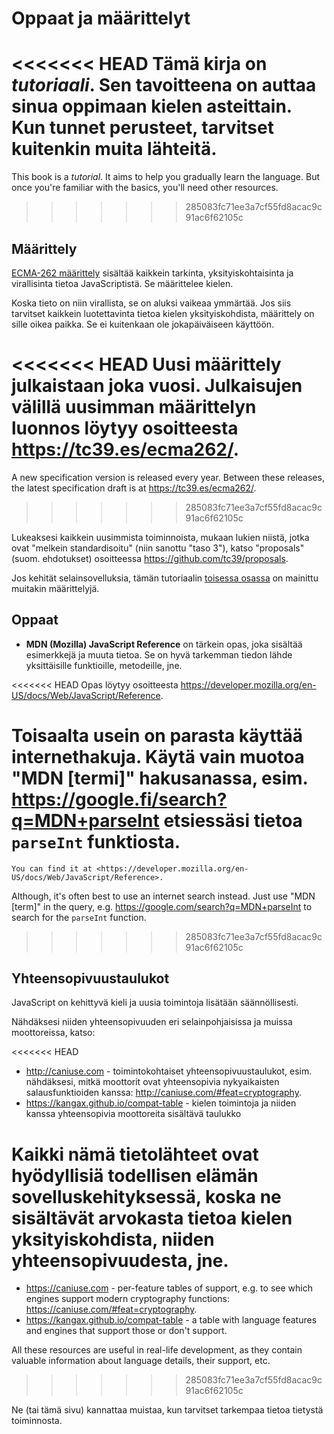 
# Oppaat ja määrittelyt

<<<<<<< HEAD
Tämä kirja on *tutoriaali*. Sen tavoitteena on auttaa sinua oppimaan kielen asteittain. Kun tunnet perusteet, tarvitset kuitenkin muita lähteitä. 
=======
This book is a *tutorial*. It aims to help you gradually learn the language. But once you're familiar with the basics, you'll need other resources.
>>>>>>> 285083fc71ee3a7cf55fd8acac9c91ac6f62105c

## Määrittely

[ECMA-262 määrittely](https://www.ecma-international.org/publications/standards/Ecma-262.htm) sisältää kaikkein tarkinta, yksityiskohtaisinta ja virallisinta tietoa JavaScriptistä. Se määrittelee kielen.

Koska tieto on niin virallista, se on aluksi vaikeaa ymmärtää. Jos siis tarvitset kaikkein luotettavinta tietoa kielen yksityiskohdista, määrittely on sille oikea paikka. Se ei kuitenkaan ole jokapäiväiseen käyttöön.

<<<<<<< HEAD
Uusi määrittely julkaistaan joka vuosi. Julkaisujen välillä uusimman määrittelyn luonnos löytyy osoitteesta <https://tc39.es/ecma262/>.
=======
A new specification version is released every year. Between these releases, the latest specification draft is at <https://tc39.es/ecma262/>.
>>>>>>> 285083fc71ee3a7cf55fd8acac9c91ac6f62105c

Lukeaksesi kaikkein uusimmista toiminnoista, mukaan lukien niistä, jotka ovat "melkein standardisoitu" (niin sanottu "taso 3"), katso "proposals" (suom. ehdotukset) osoitteessa <https://github.com/tc39/proposals>.

Jos kehität selainsovelluksia, tämän tutoriaalin [toisessa osassa](info:browser-environment) on mainittu muitakin määrittelyjä.

## Oppaat

- **MDN (Mozilla) JavaScript Reference** on tärkein opas, joka sisältää esimerkkejä ja muuta tietoa. Se on hyvä tarkemman tiedon lähde yksittäisille funktioille, metodeille, jne.

<<<<<<< HEAD
    Opas löytyy osoitteesta <https://developer.mozilla.org/en-US/docs/Web/JavaScript/Reference>.

Toisaalta usein on parasta käyttää internethakuja. Käytä vain muotoa "MDN [termi]" hakusanassa, esim. <https://google.fi/search?q=MDN+parseInt> etsiessäsi tietoa `parseInt` funktiosta.
=======
    You can find it at <https://developer.mozilla.org/en-US/docs/Web/JavaScript/Reference>.

Although, it's often best to use an internet search instead. Just use "MDN [term]" in the query, e.g. <https://google.com/search?q=MDN+parseInt> to search for the `parseInt` function.
>>>>>>> 285083fc71ee3a7cf55fd8acac9c91ac6f62105c

## Yhteensopivuustaulukot

JavaScript on kehittyvä kieli ja uusia toimintoja lisätään säännöllisesti.

Nähdäksesi niiden yhteensopivuuden eri selainpohjaisissa ja muissa moottoreissa, katso:

<<<<<<< HEAD
- <http://caniuse.com> - toimintokohtaiset yhteensopivuustaulukot, esim. nähdäksesi, mitkä moottorit ovat yhteensopivia nykyaikaisten salausfunktioiden kanssa: <http://caniuse.com/#feat=cryptography>.
- <https://kangax.github.io/compat-table> - kielen toimintoja ja niiden kanssa yhteensopivia moottoreita sisältävä taulukko

Kaikki nämä tietolähteet ovat hyödyllisiä todellisen elämän sovelluskehityksessä, koska ne sisältävät arvokasta tietoa kielen yksityiskohdista, niiden yhteensopivuudesta, jne.
=======
- <https://caniuse.com> - per-feature tables of support, e.g. to see which engines support modern cryptography functions: <https://caniuse.com/#feat=cryptography>.
- <https://kangax.github.io/compat-table> - a table with language features and engines that support those or don't support.

All these resources are useful in real-life development, as they contain valuable information about language details, their support, etc.
>>>>>>> 285083fc71ee3a7cf55fd8acac9c91ac6f62105c

Ne (tai tämä sivu) kannattaa muistaa, kun tarvitset tarkempaa tietoa tietystä toiminnosta.
